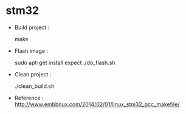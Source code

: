 # stm32
- Build project :

    make

- Flash image :

    sudo apt-get install expect 
    ./do_flash.sh

- Clean project :
    
    ./clean_build.sh

- Reference :
    http://www.embbnux.com/2014/02/01/linux_stm32_gcc_makefile/
